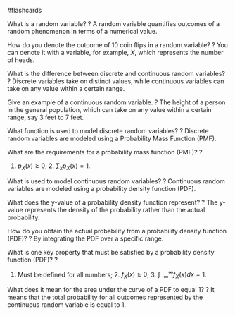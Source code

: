 #flashcards

What is a random variable?
?
A random variable quantifies outcomes of a random phenomenon in terms of a numerical value.

How do you denote the outcome of 10 coin flips in a random variable?
?
You can denote it with a variable, for example, $X$, which represents the number of heads.

What is the difference between discrete and continuous random variables?
?
Discrete variables take on distinct values, while continuous variables can take on any value within a certain range.

Give an example of a continuous random variable.
?
The height of a person in the general population, which can take on any value within a certain range, say 3 feet to 7 feet.

What function is used to model discrete random variables?
?
Discrete random variables are modeled using a Probability Mass Function (PMF).

What are the requirements for a probability mass function (PMF)?
?
1. $p_{X}(x) \geq 0$; 2. $\sum_{x}p_X(x)=1$.

What is used to model continuous random variables?
?
Continuous random variables are modeled using a probability density function (PDF).

What does the y-value of a probability density function represent?
?
The y-value represents the density of the probability rather than the actual probability.

How do you obtain the actual probability from a probability density function (PDF)?
?
By integrating the PDF over a specific range.

What is one key property that must be satisfied by a probability density function (PDF)?
?
1. Must be defined for all numbers; 2. $f_{X}(x) \geq 0$; 3. $\int_{-\infty}^{\infty}f_X(x)dx=1$.

What does it mean for the area under the curve of a PDF to equal 1?
?
It means that the total probability for all outcomes represented by the continuous random variable is equal to 1.

